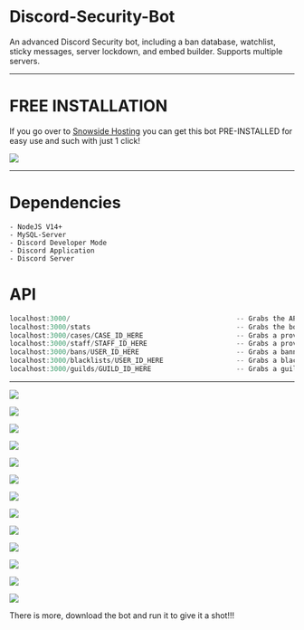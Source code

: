 # Discord-Security-Bot

An advanced Discord Security bot, including a ban database, watchlist, sticky messages, server lockdown, and embed builder. Supports multiple servers.

---

# FREE INSTALLATION

If you go over to [Snowside Hosting](https://snowsidehosting.com) you can get this bot PRE-INSTALLED for easy use and such with just 1 click!

![](https://cdn.hyperz.dev/v0z91gyn.png)

---

# Dependencies

```
- NodeJS V14+
- MySQL-Server
- Discord Developer Mode
- Discord Application
- Discord Server
```

# API

```js
localhost:3000/                                         -- Grabs the API status & credits
localhost:3000/stats                                    -- Grabs the bots statistics
localhost:3000/cases/CASE_ID_HERE                       -- Grabs a provided case
localhost:3000/staff/STAFF_ID_HERE                      -- Grabs a provided staff user
localhost:3000/bans/USER_ID_HERE                        -- Grabs a banned user
localhost:3000/blacklists/USER_ID_HERE                  -- Grabs a blacklisted user
localhost:3000/guilds/GUILD_ID_HERE                     -- Grabs a guild
```

---

![](https://cdn.hyperz.dev/ocagtbnm.png)

![](https://cdn.hyperz.dev/ny185scy.png)

![](https://cdn.hyperz.dev/mek46jqo.png)

![](https://cdn.hyperz.dev/hor1vbdf.png)

![](https://cdn.hyperz.dev/e5iystmu.png)

![](https://cdn.hyperz.dev/rjn3oviv.png)

![](https://cdn.hyperz.dev/y5erx1eu.png)

![](https://cdn.hyperz.dev/tg4lmcur.png)

![](https://cdn.hyperz.dev/b8646257.png)

![](https://cdn.hyperz.dev/fqhywaoj.png)

![](https://cdn.hyperz.dev/xi81oz2m.png)

![](https://cdn.hyperz.dev/in765rv0.png)

![](https://cdn.hyperz.dev/8kur5o2r.png)

There is more, download the bot and run it to give it a shot!!!

